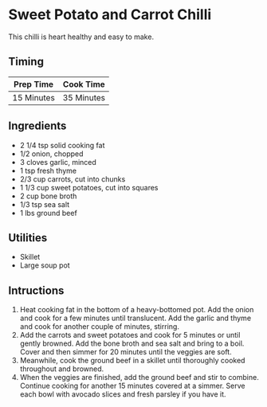 # Sweet Potato and Carrot Chilli

This chilli is heart healthy and easy to make.

## Timing

| Prep Time  | Cook Time  |
| ---------- | ---------- |
| 15 Minutes | 35 Minutes |

## Ingredients

- 2 1/4 tsp solid cooking fat
- 1/2 onion, chopped
- 3 cloves garlic, minced
- 1 tsp fresh thyme
- 2/3 cup carrots, cut into chunks
- 1 1/3 cup sweet potatoes, cut into squares
- 2 cup bone broth
- 1/3 tsp sea salt
- 1 lbs ground beef

## Utilities

- Skillet
- Large soup pot

## Intructions

1. Heat cooking fat in the bottom of a heavy-bottomed pot. Add the onion and
   cook for a few minutes until translucent. Add the garlic and thyme and cook
   for another couple of minutes, stirring.
2. Add the carrots and sweet potatoes and cook for 5 minutes or until gently
   browned. Add the bone broth and sea salt and bring to a boil. Cover and then
   simmer for 20 minutes until the veggies are soft.
3. Meanwhile, cook the ground beef in a skillet until thoroughly cooked
   throughout and browned.
4. When the veggies are finished, add the ground beef and stir to combine.
   Continue cooking for another 15 minutes covered at a simmer. Serve each bowl
   with avocado slices and fresh parsley if you have it.
